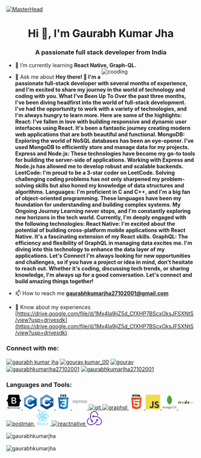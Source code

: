 [![MasterHead](https://plus.unsplash.com/premium_photo-1685086785054-d047cdc0e525?auto=format&fit=crop&q=60&w=1000&ixlib=rb-4.0.3&ixid=M3wxMjA3fDB8MHxzZWFyY2h8Mjl8fHdlYiUyMGRldmVsb3BtZW50fGVufDB8MHwwfHx8MA%3D%3D)](https://gaurabhkumarjha.io)

<h1 align="center">Hi 👋, I'm Gaurabh Kumar Jha</h1>

<h3 align="center">A passionate full stack developer from India</h3>

- 🌱 I’m currently learning **React Native, Graph-QL.**
  <img src="https://cdn.dribbble.com/users/1162077/screenshots/3848914/programmer.gif" alt="cooding" width="250" align="right"/>
- 💬 Ask me about **Hey there! 👋 I'm a passionate full-stack developer with several months of experience, and I'm excited to share my journey in the world of technology and coding with you. What I've Been Up To Over the past three months, I've been diving headfirst into the world of full-stack development. I've had the opportunity to work with a variety of technologies, and I'm always hungry to learn more. Here are some of the highlights: React: I've fallen in love with building responsive and dynamic user interfaces using React. It's been a fantastic journey creating modern web applications that are both beautiful and functional. MongoDB: Exploring the world of NoSQL databases has been an eye-opener. I've used MongoDB to efficiently store and manage data for my projects. Express and Node.js: These technologies have become my go-to tools for building the server-side of applications. Working with Express and Node.js has allowed me to develop robust and scalable backends. LeetCode: I'm proud to be a 3-star coder on LeetCode. Solving challenging coding problems has not only sharpened my problem-solving skills but also honed my knowledge of data structures and algorithms. Languages: I'm proficient in C and C++, and I'm a big fan of object-oriented programming. These languages have been my foundation for understanding and building complex systems. My Ongoing Journey Learning never stops, and I'm constantly exploring new horizons in the tech world. Currently, I'm deeply engaged with the following technologies: React Native: I'm excited about the potential of building cross-platform mobile applications with React Native. It's a fascinating extension of my React skills. GraphQL: The efficiency and flexibility of GraphQL in managing data excites me. I'm diving into this technology to enhance the data layer of my applications. Let's Connect I'm always looking for new opportunities and challenges, so if you have a project or idea in mind, don't hesitate to reach out. Whether it's coding, discussing tech trends, or sharing knowledge, I'm always up for a good conversation. Let's connect and build amazing things together!**

- 📫 How to reach me **gaurabhkumarjha27102001@gmail.com**

- 📄 Know about my experiences [https://drive.google.com/file/d/1Mx4la9ijZ5d_CfXHP7BScxOksJFSXNtS/view?usp=drivesdk](https://drive.google.com/file/d/1Mx4la9ijZ5d_CfXHP7BScxOksJFSXNtS/view?usp=drivesdk)

<h3 align="left">Connect with me:</h3>
<p align="left">
<a href="https://linkedin.com/in/gaurabh kumar jha" target="blank"><img align="center" src="https://raw.githubusercontent.com/rahuldkjain/github-profile-readme-generator/master/src/images/icons/Social/linked-in-alt.svg" alt="gaurabh kumar jha" height="30" width="40" /></a>
<a href="https://instagram.com/gourav.kumar_00" target="blank"><img align="center" src="https://raw.githubusercontent.com/rahuldkjain/github-profile-readme-generator/master/src/images/icons/Social/instagram.svg" alt="gourav.kumar_00" height="30" width="40" /></a>
<a href="https://www.youtube.com/c/gourav" target="blank"><img align="center" src="https://raw.githubusercontent.com/rahuldkjain/github-profile-readme-generator/master/src/images/icons/Social/youtube.svg" alt="gourav" height="30" width="40" /></a>
<a href="https://www.leetcode.com/gaurabhkumarjha27102001" target="blank"><img align="center" src="https://raw.githubusercontent.com/rahuldkjain/github-profile-readme-generator/master/src/images/icons/Social/leet-code.svg" alt="gaurabhkumarjha27102001" height="30" width="40" /></a>
<a href="https://auth.geeksforgeeks.org/user/gaurabhkumarjha27102001" target="blank"><img align="center" src="https://raw.githubusercontent.com/rahuldkjain/github-profile-readme-generator/master/src/images/icons/Social/geeks-for-geeks.svg" alt="gaurabhkumarjha27102001" height="30" width="40" /></a>
</p>

<h3 align="left">Languages and Tools:</h3>
<p align="left"> <a href="https://getbootstrap.com" target="_blank" rel="noreferrer"> <img src="https://raw.githubusercontent.com/devicons/devicon/master/icons/bootstrap/bootstrap-plain-wordmark.svg" alt="bootstrap" width="40" height="40"/> </a> <a href="https://www.cprogramming.com/" target="_blank" rel="noreferrer"> <img src="https://raw.githubusercontent.com/devicons/devicon/master/icons/c/c-original.svg" alt="c" width="40" height="40"/> </a> <a href="https://www.w3schools.com/cpp/" target="_blank" rel="noreferrer"> <img src="https://raw.githubusercontent.com/devicons/devicon/master/icons/cplusplus/cplusplus-original.svg" alt="cplusplus" width="40" height="40"/> </a> <a href="https://www.w3schools.com/css/" target="_blank" rel="noreferrer"> <img src="https://raw.githubusercontent.com/devicons/devicon/master/icons/css3/css3-original-wordmark.svg" alt="css3" width="40" height="40"/> </a> <a href="https://expressjs.com" target="_blank" rel="noreferrer"> <img src="https://raw.githubusercontent.com/devicons/devicon/master/icons/express/express-original-wordmark.svg" alt="express" width="40" height="40"/> </a> <a href="https://git-scm.com/" target="_blank" rel="noreferrer"> <img src="https://www.vectorlogo.zone/logos/git-scm/git-scm-icon.svg" alt="git" width="40" height="40"/> </a> <a href="https://graphql.org" target="_blank" rel="noreferrer"> <img src="https://www.vectorlogo.zone/logos/graphql/graphql-icon.svg" alt="graphql" width="40" height="40"/> </a> <a href="https://www.w3.org/html/" target="_blank" rel="noreferrer"> <img src="https://raw.githubusercontent.com/devicons/devicon/master/icons/html5/html5-original-wordmark.svg" alt="html5" width="40" height="40"/> </a> <a href="https://developer.mozilla.org/en-US/docs/Web/JavaScript" target="_blank" rel="noreferrer"> <img src="https://raw.githubusercontent.com/devicons/devicon/master/icons/javascript/javascript-original.svg" alt="javascript" width="40" height="40"/> </a> <a href="https://www.mongodb.com/" target="_blank" rel="noreferrer"> <img src="https://raw.githubusercontent.com/devicons/devicon/master/icons/mongodb/mongodb-original-wordmark.svg" alt="mongodb" width="40" height="40"/> </a> <a href="https://nodejs.org" target="_blank" rel="noreferrer"> <img src="https://raw.githubusercontent.com/devicons/devicon/master/icons/nodejs/nodejs-original-wordmark.svg" alt="nodejs" width="40" height="40"/> </a> <a href="https://postman.com" target="_blank" rel="noreferrer"> <img src="https://www.vectorlogo.zone/logos/getpostman/getpostman-icon.svg" alt="postman" width="40" height="40"/> </a> <a href="https://reactjs.org/" target="_blank" rel="noreferrer"> <img src="https://raw.githubusercontent.com/devicons/devicon/master/icons/react/react-original-wordmark.svg" alt="react" width="40" height="40"/> </a> <a href="https://reactnative.dev/" target="_blank" rel="noreferrer"> <img src="https://reactnative.dev/img/header_logo.svg" alt="reactnative" width="40" height="40"/> </a> <a href="https://redux.js.org" target="_blank" rel="noreferrer"> <img src="https://raw.githubusercontent.com/devicons/devicon/master/icons/redux/redux-original.svg" alt="redux" width="40" height="40"/> </a> </p>

<p><img align="center" src="https://github-readme-stats.vercel.app/api/top-langs?username=gaurabhkumarjha&show_icons=true&locale=en&layout=compact" alt="gaurabhkumarjha" /></p>

<p><img align="center" src="https://github-readme-streak-stats.herokuapp.com/?user=gaurabhkumarjha&" alt="gaurabhkumarjha" /></p>
